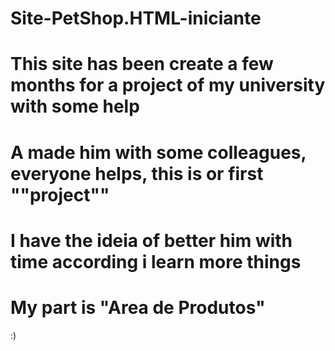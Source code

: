 # Site-PetShop.HTML-iniciante

# This site has been create a few months for a project of my university with some help 

# A made him with some colleagues, everyone helps, this is or first ""project""

# I have the ideia of better him with time according i learn more things 

# My part is "Area de Produtos"

:)
